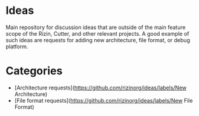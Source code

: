 # Ideas

Main repository for discussion ideas that are outside of the main feature scope of the Rizin,
Cutter, and other relevant projects. A good example of such ideas are requests for adding
new architecture, file format, or debug platform.

# Categories

- [Architecture requests](https://github.com/rizinorg/ideas/labels/New Architecture)
- [File format requests](https://github.com/rizinorg/ideas/labels/New File Format)

